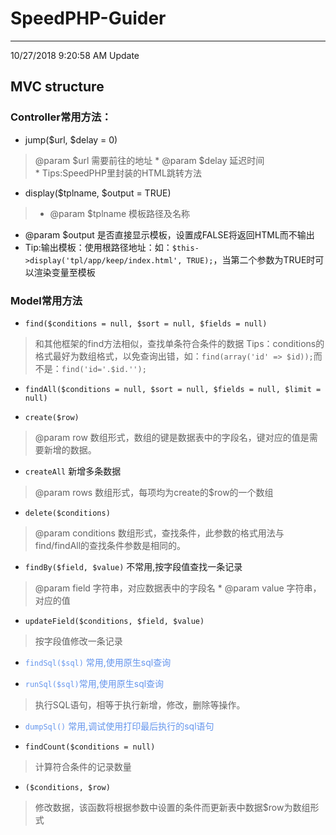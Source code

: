 # SpeedPHP-Guider #

----------

10/27/2018 9:20:58 AM Update

## MVC structure
### Controller常用方法：
* jump($url, $delay = 0)
>@param $url  需要前往的地址
     * @param $delay   延迟时间<br />
     * Tips:SpeedPHP里封装的HTML跳转方法

* display($tplname, $output = TRUE)
>* @param $tplname   模板路径及名称
* @param $output   是否直接显示模板，设置成FALSE将返回HTML而不输出
* Tip:输出模板：使用根路径地址：如：`$this->display('tpl/app/keep/index.html', TRUE);`，当第二个参数为TRUE时可以渲染变量至模板

### Model常用方法
* `find($conditions = null, $sort = null, $fields = null)`
> 和其他框架的find方法相似，查找单条符合条件的数据
> Tips：conditions的格式最好为数组格式，以免查询出错，如：`find(array('id' => $id));`而不是：`find('id='.$id.'');`

* `findAll($conditions = null, $sort = null, $fields = null, $limit = null)`

* `create($row)`
> @param row 数组形式，数组的键是数据表中的字段名，键对应的值是需要新增的数据。

* `createAll` 新增多条数据
> @param rows 数组形式，每项均为create的$row的一个数组

* `delete($conditions)` 
> @param conditions 数组形式，查找条件，此参数的格式用法与find/findAll的查找条件参数是相同的。

* `findBy($field, $value)` 不常用,按字段值查找一条记录
> @param field 字符串，对应数据表中的字段名
	 * @param value 字符串，对应的值

* `updateField($conditions, $field, $value)`
> 按字段值修改一条记录

* <font color=#6495ED> `findSql($sql)` 常用,使用原生sql查询</font>

* <font color=#6495ED>`runSql($sql)`常用,使用原生sql查询</font>
> 执行SQL语句，相等于执行新增，修改，删除等操作。

* <font color=#6495ED>`dumpSql()` 常用,调试使用打印最后执行的sql语句</font>


* `findCount($conditions = null)`
> 计算符合条件的记录数量


* `($conditions, $row)`
> 修改数据，该函数将根据参数中设置的条件而更新表中数据$row为数组形式
